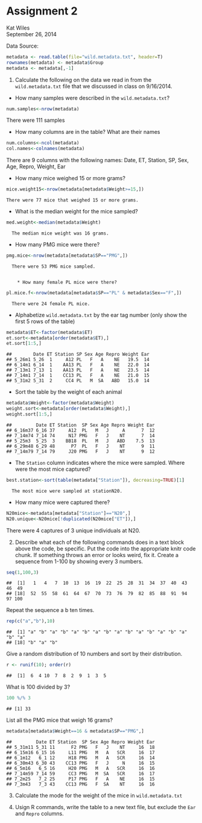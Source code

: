 # Assignment 2
Kat Wiles  
September 26, 2014  

Data Source:

```r
metadata <- read.table(file="wild.metadata.txt", header=T)
rownames(metadata) <- metadata$Group
metadata <- metadata[,-1]
```

1.  Calculate the following on the data we read in from the `wild.metadata.txt` file that we discussed in class on 9/16/2014.

  * How many samples were described in the `wild.metadata.txt`?
  

```r
num.samples<-nrow(metadata)
```
  There were 111 samples
  
  
   * How many columns are in the table? What are their names
  

```r
num.columns<-ncol(metadata)
col.names<-colnames(metadata)
```
  There are 9 columns with the following names: Date, ET, Station, SP, Sex, Age, Repro, Weight, Ear
  
  
  * How many mice weighed 15 or more grams?

```r
mice.weight15<-nrow(metadata[metadata$Weight>=15,])
```
    There were 77 mice that weighed 15 or more grams.
  
  * What is the median weight for the mice sampled?

```r
med.weight<-median(metadata$Weight)
```
      The median mice weight was 16 grams.
      
  * How many PMG mice were there?
  

```r
pmg.mice<-nrow(metadata[metadata$SP=="PMG",])
```
      There were 53 PMG mice sampled.
      
      
        * How many female PL mice were there?

```r
pl.mice.f<-nrow(metadata[metadata$SP=="PL" & metadata$Sex=="F",])
```
      There were 24 female PL mice.
      
      
 * Alphabetize `wild.metadata.txt` by the ear tag number (only show the first 5 rows of the table)

```r
metadata$ET<-factor(metadata$ET)
et.sort<-metadata[order(metadata$ET),]
et.sort[1:5,]
```

```
##        Date ET Station SP Sex Age Repro Weight Ear
## 5_26m1 5_26  1     A12 PL   F   A    NE   19.5  14
## 6_14m1 6_14  1    AA13 PL   F   A    NE   22.0  14
## 7_13m1 7_13  1    AA13 PL   F   A    NE   23.5  14
## 7_14m1 7_14  1    CC13 PL   F   A    NE   21.0  15
## 5_31m2 5_31  2     CC4 PL   M  SA   ABD   15.0  14
```
  
  
  
  * Sort the table by the weight of each animal

```r
metadata$Weight<-factor(metadata$Weight)
weight.sort<-metadata[order(metadata$Weight),]
weight.sort[1:5,]
```

```
##         Date ET Station  SP Sex Age Repro Weight Ear
## 6_16m37 6_16 37     A12  PL   M   J     A      7  12
## 7_14m74 7_14 74     N17 PMG   F   J    NT      7  14
## 5_25m3  5_25  3    BB18  PL   M   J   ABD    7.5  13
## 6_29m48 6_29 48      P7  PL   F   J    NT      9  11
## 7_14m79 7_14 79     J20 PMG   F   J    NT      9  12
```
  
  * The `Station` column indicates where the mice were sampled. Where were the most mice captured?

```r
best.station<-sort(table(metadata["Station"]), decreasing=TRUE)[1]
```
      The most mice were sampled at stationN20.
  
   
  * How many mice were captured there?
         

```r
N20mice<-metadata[metadata["Station"]=="N20",]
N20.unique<-N20mice[!duplicated(N20mice["ET"]),]
```
There were 4 captures of 3 unique individuals at  N20.


2.	Describe what each of the following commands does in a text block above the code, be specific. Put the code into the appropriate knitr code chunk. If something throws an error or looks weird, fix it.
Create a sequence from 1-100 by showing every 3 numbers.

```r
seq(1,100,3)
```

```
##  [1]   1   4   7  10  13  16  19  22  25  28  31  34  37  40  43  46  49
## [18]  52  55  58  61  64  67  70  73  76  79  82  85  88  91  94  97 100
```


Repeat the sequence a b ten times.

```r
rep(c("a","b"),10)
```

```
##  [1] "a" "b" "a" "b" "a" "b" "a" "b" "a" "b" "a" "b" "a" "b" "a" "b" "a"
## [18] "b" "a" "b"
```

Give a random distribution of 10 numbers and sort by their distribution.

```r
r <- runif(10); order(r)
```

```
##  [1]  6  4 10  7  8  2  9  1  3  5
```

What is 100 divided by 3?

```r
100 %/% 3
```

```
## [1] 33
```

List all the PMG mice that weigh 16 grams?

```r
metadata[metadata$Weight==16 & metadata$SP=="PMG",]
```

```
##         Date ET Station  SP Sex Age Repro Weight Ear
## 5_31m11 5_31 11      F2 PMG   F   J    NT     16  18
## 6_15m16 6_15 16     L11 PMG   M   A   SCR     16  17
## 6_1m12   6_1 12     H18 PMG   M   A   SCR     16  14
## 6_30m43 6_30 43    CC13 PMG   F   J     N     16  15
## 6_5m16   6_5 16     H20 PMG   M   A   SCR     16  16
## 7_14m59 7_14 59     CC3 PMG   M  SA   SCR     16  17
## 7_2m25   7_2 25     P17 PMG   F   A    NE     16  15
## 7_3m43   7_3 43    CC13 PMG   F  SA    NT     16  16
```

3.	Calculate the mode for the weight of the mice in `wild.metadata.txt`


4.	Usign R commands, write the table to a new text file, but exclude the `Ear` and `Repro` columns.

